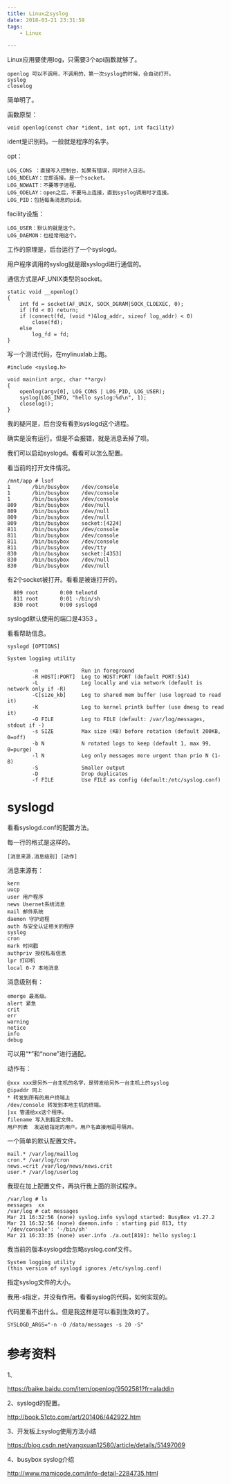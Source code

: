 ```yaml
---
title: Linux之syslog
date: 2018-03-21 23:31:59
tags:
	- Linux

---
```




Linux应用要使用log，只需要3个api函数就够了。

```
openlog 可以不调用，不调用的，第一次syslog的时候，会自动打开。
syslog
closelog
```

简单明了。

函数原型：

```
void openlog(const char *ident, int opt, int facility)
```

ident是识别码。一般就是程序的名字。

opt：

```
LOG_CONS ：直接写入控制台，如果有错误，同时计入日志。
LOG_NDELAY：立即连接。是一个socket。
LOG_NOWAIT：不要等子进程。
LOG_ODELAY：open之后，不要马上连接，直到syslog调用时才连接。
LOG_PID：包括每条消息的pid。
```

facility设施：

```
LOG_USER：默认的就是这个。
LOG_DAEMON：也经常用这个。
```



工作的原理是，后台运行了一个syslogd。

用户程序调用的syslog就是跟syslogd进行通信的。

通信方式是AF_UNIX类型的socket。

```
static void __openlog()
{
	int fd = socket(AF_UNIX, SOCK_DGRAM|SOCK_CLOEXEC, 0);
	if (fd < 0) return;
	if (connect(fd, (void *)&log_addr, sizeof log_addr) < 0)
		close(fd);
	else
		log_fd = fd;
}

```

写一个测试代码，在mylinuxlab上跑。

```
#include <syslog.h>

void main(int argc, char **argv)
{
	openlog(argv[0], LOG_CONS | LOG_PID, LOG_USER);
	syslog(LOG_INFO, "hello syslog:%d\n", 1);
	closelog();
}
```

我的疑问是，后台没有看到syslogd这个进程。

确实是没有运行。但是不会报错，就是消息丢掉了呗。

我们可以启动syslogd。看看可以怎么配置。

看当前的打开文件情况。

```
/mnt/app # lsof
1       /bin/busybox    /dev/console
1       /bin/busybox    /dev/console
1       /bin/busybox    /dev/console
809     /bin/busybox    /dev/null
809     /bin/busybox    /dev/null
809     /bin/busybox    /dev/null
809     /bin/busybox    socket:[4224]
811     /bin/busybox    /dev/console
811     /bin/busybox    /dev/console
811     /bin/busybox    /dev/console
811     /bin/busybox    /dev/tty
830     /bin/busybox    socket:[4353]
830     /bin/busybox    /dev/null
830     /bin/busybox    /dev/null
```

有2个socket被打开。看看是被谁打开的。

```
  809 root       0:00 telnetd
  811 root       0:01 -/bin/sh
  830 root       0:00 syslogd
```

syslogd默认使用的端口是4353 。

看看帮助信息。

```
syslogd [OPTIONS]

System logging utility

        -n              Run in foreground
        -R HOST[:PORT]  Log to HOST:PORT (default PORT:514)
        -L              Log locally and via network (default is network only if -R)
        -C[size_kb]     Log to shared mem buffer (use logread to read it)
        -K              Log to kernel printk buffer (use dmesg to read it)
        -O FILE         Log to FILE (default: /var/log/messages, stdout if -)
        -s SIZE         Max size (KB) before rotation (default 200KB, 0=off)
        -b N            N rotated logs to keep (default 1, max 99, 0=purge)
        -l N            Log only messages more urgent than prio N (1-8)
        -S              Smaller output
        -D              Drop duplicates
        -f FILE         Use FILE as config (default:/etc/syslog.conf)
```





# syslogd

看看syslogd.conf的配置方法。

每一行的格式是这样的。

```
[消息来源.消息级别] [动作] 
```

消息来源有：

```
kern
uucp
user 用户程序
news Usernet系统消息
mail 邮件系统
daemon 守护进程
auth 与安全认证相关的程序
syslog  
cron
mark 时间戳
authpriv 授权私有信息
lpr 打印机
local 0-7 本地消息
```

消息级别有：

```
emerge 最高级。
alert 紧急
crit
err
warning
notice
info
debug
```

可以用“*”和“none”进行通配。

动作有：

```
@xxx xxx是另外一台主机的名字，是转发给另外一台主机上的syslog
@ipaddr 同上
* 转发到所有的用户终端上
/dev/console 转发到本地主机的终端。
|xx 管道给xx这个程序。
filename 写入到指定文件。
用户列表  发送给指定的用户。用户名直接用逗号隔开。
```

一个简单的默认配置文件。

```
mail.* /var/log/maillog
cron.* /var/log/cron
news.=crit /var/log/news/news.crit
user.* /var/log/userlog
```

我现在加上配置文件，再执行我上面的测试程序。

```
/var/log # ls
messages  xx
/var/log # cat messages 
Mar 21 16:32:56 (none) syslog.info syslogd started: BusyBox v1.27.2
Mar 21 16:32:56 (none) daemon.info : starting pid 813, tty '/dev/console': '-/bin/sh'
Mar 21 16:33:35 (none) user.info ./a.out[819]: hello syslog:1
```



我当前的版本syslogd会忽略syslog.conf文件。

```
System logging utility
(this version of syslogd ignores /etc/syslog.conf)
```

指定syslog文件的大小。

我用-s指定，并没有作用。看看syslog的代码，如何实现的。

代码里看不出什么。但是我这样是可以看到生效的了。

```
SYSLOGD_ARGS="-n -O /data/messages -s 20 -S"
```





# 参考资料

1、

https://baike.baidu.com/item/openlog/9502581?fr=aladdin

2、syslogd的配置。

http://book.51cto.com/art/201406/442922.htm

3、开发板上syslog使用方法小结

https://blog.csdn.net/yangxuan12580/article/details/51497069

4、busybox syslog介绍

http://www.mamicode.com/info-detail-2284735.html